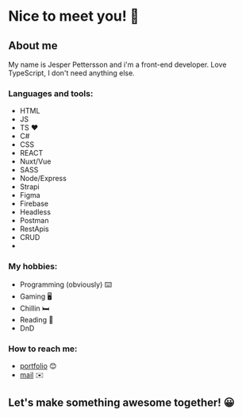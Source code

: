 # Nice to meet you! 👋

## About me
My name is Jesper Pettersson and i'm a front-end developer. Love TypeScript, I don't need anything else.

### Languages and tools:
- HTML
- JS
- TS ❤️
- C#
- CSS
- REACT
- Nuxt/Vue
- SASS
- Node/Express
- Strapi
- Figma
- Firebase
- Headless
- Postman
- RestApis
- CRUD
- 
### My hobbies:
- Programming (obviously) ⌨️
- Gaming 🖥️
- Chillin 🛏️
- Reading 📖
- DnD

### How to reach me:
- [portfolio](https://jesperp.surge.sh/) 😊
- [mail](mailto:jesper.pettersson00@hotmail.com) ✉️

## **Let's make something awesome together!** 😀
